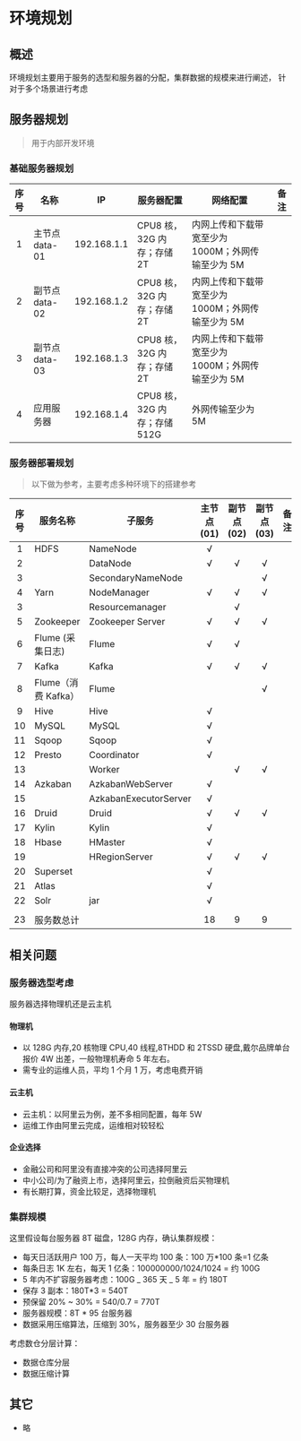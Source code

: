 # 环境规划

## 概述

环境规划主要用于服务的选型和服务器的分配，集群数据的规模来进行阐述，
针对于多个场景进行考虑

## 服务器规划

> 用于内部开发环境

### 基础服务器规划

| 序号 | 名称           | IP          | 服务器配置                   | 网络配置                                          | 备注 |
| :--: | -------------- | ----------- | ---------------------------- | ------------------------------------------------- | ---- |
|  1   | 主节点 data-01 | 192.168.1.1 | CPU8 核，32G 内存；存储 2T   | 内网上传和下载带宽至少为 1000M；外网传输至少为 5M |      |
|  2   | 副节点 data-02 | 192.168.1.2 | CPU8 核，32G 内存；存储 2T   | 内网上传和下载带宽至少为 1000M；外网传输至少为 5M |      |
|  3   | 副节点 data-03 | 192.168.1.3 | CPU8 核，32G 内存；存储 2T   | 内网上传和下载带宽至少为 1000M；外网传输至少为 5M |      |
|  4   | 应用服务器     | 192.168.1.4 | CPU8 核，32G 内存；存储 512G | 外网传输至少为 5M                                 |      |

### 服务器部署规划

> 以下做为参考，主要考虑多种环境下的搭建参考

| 序号 | 服务名称            | 子服务                | 主节点(01) | 副节点(02) | 副节点(03) | 备注 |
| :--: | ------------------- | --------------------- | :--------: | :--------: | :--------: | ---- |
|  1   | HDFS                | NameNode              |     √      |            |            |      |
|  2   |                     | DataNode              |     √      |     √      |     √      |      |
|  3   |                     | SecondaryNameNode     |            |            |     √      |      |
|  4   | Yarn                | NodeManager           |     √      |     √      |     √      |      |
|  3   |                     | Resourcemanager       |            |     √      |            |      |
|  5   | Zookeeper           | Zookeeper Server      |     √      |     √      |     √      |      |
|  6   | Flume (采集日志)    | Flume                 |     √      |     √      |            |      |
|  7   | Kafka               | Kafka                 |     √      |     √      |     √      |      |
|  8   | Flume（消费 Kafka） | Flume                 |            |            |     √      |      |
|  9   | Hive                | Hive                  |     √      |            |            |      |
|  10  | MySQL               | MySQL                 |     √      |            |            |      |
|  11  | Sqoop               | Sqoop                 |     √      |            |            |      |
|  12  | Presto              | Coordinator           |     √      |            |            |      |
|  13  |                     | Worker                |            |     √      |     √      |      |
|  14  | Azkaban             | AzkabanWebServer      |     √      |            |            |      |
|  15  |                     | AzkabanExecutorServer |     √      |            |            |      |
|  16  | Druid               | Druid                 |     √      |     √      |     √      |      |
|  17  | Kylin               | Kylin                 |     √      |            |            |      |
|  18  | Hbase               | HMaster               |     √      |            |            |      |
|  19  |                     | HRegionServer         |     √      |     √      |     √      |      |
|  20  | Superset            |                       |     √      |            |            |      |
|  21  | Atlas               |                       |     √      |            |            |      |
|  22  | Solr                | jar                   |     √      |            |            |      |
|      |                     |                       |            |            |            |      |
|  23  | 服务数总计          |                       |     18     |     9      |     9      |      |

## 相关问题

### 服务器选型考虑

服务器选择物理机还是云主机

#### 物理机

- 以 128G 内存,20 核物理 CPU,40 线程,8THDD 和 2TSSD 硬盘,戴尔品牌单台报价 4W 出差，一般物理机寿命 5 年左右。
- 需专业的运维人员，平均 1 个月 1 万，考虑电费开销

#### 云主机

- 云主机：以阿里云为例，差不多相同配置，每年 5W
- 运维工作由阿里云完成，运维相对较轻松

#### 企业选择

- 金融公司和阿里没有直接冲突的公司选择阿里云
- 中小公司/为了融资上市，选择阿里云，拉倒融资后买物理机
- 有长期打算，资金比较足，选择物理机

### 集群规模

这里假设每台服务器 8T 磁盘，128G 内存，确认集群规模：

- 每天日活跃用户 100 万，每人一天平均 100 条：100 万\*100 条=1 亿条
- 每条日志 1K 左右，每天 1 亿条：100000000/1024/1024 = 约 100G
- 5 年内不扩容服务器考虑：100G _ 365 天 _ 5 年 = 约 180T
- 保存 3 副本：180T\*3 = 540T
- 预保留 20% ~ 30% = 540/0.7 = 770T
- 服务器规模：8T \* 95 台服务器
- 数据采用压缩算法，压缩到 30%，服务器至少 30 台服务器

考虑数仓分层计算：

- 数据仓库分层
- 数据压缩计算

## 其它

- 略
